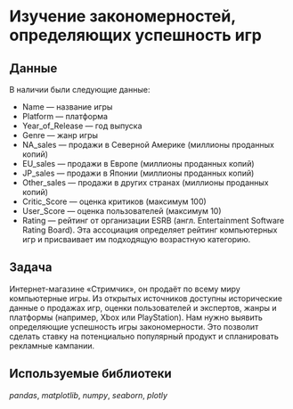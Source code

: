 # Изучение закономерностей, определяющих успешность игр


## Данные

В наличии были следующие данные:
- Name — название игры
- Platform — платформа
- Year_of_Release — год выпуска
- Genre — жанр игры
- NA_sales — продажи в Северной Америке (миллионы проданных копий)
- EU_sales — продажи в Европе (миллионы проданных копий)
- JP_sales — продажи в Японии (миллионы проданных копий)
- Other_sales — продажи в других странах (миллионы проданных копий)
- Critic_Score — оценка критиков (максимум 100)
- User_Score — оценка пользователей (максимум 10)
- Rating — рейтинг от организации ESRB (англ. Entertainment Software Rating Board). Эта ассоциация определяет рейтинг компьютерных игр и
присваивает им подходящую возрастную категорию.

## Задача

Интернет-магазине «Стримчик», он продаёт по всему миру компьютерные игры. Из открытых источников доступны исторические данные о продажах
игр, оценки пользователей и экспертов, жанры и платформы (например, Xbox или PlayStation).
Нам нужно выявить определяющие успешность игры закономерности. Это позволит сделать ставку на потенциально популярный продукт
и спланировать рекламные кампании.

## Используемые библиотеки

*pandas*, *matplotlib*, *numpy*, *seaborn*, *plotly*

